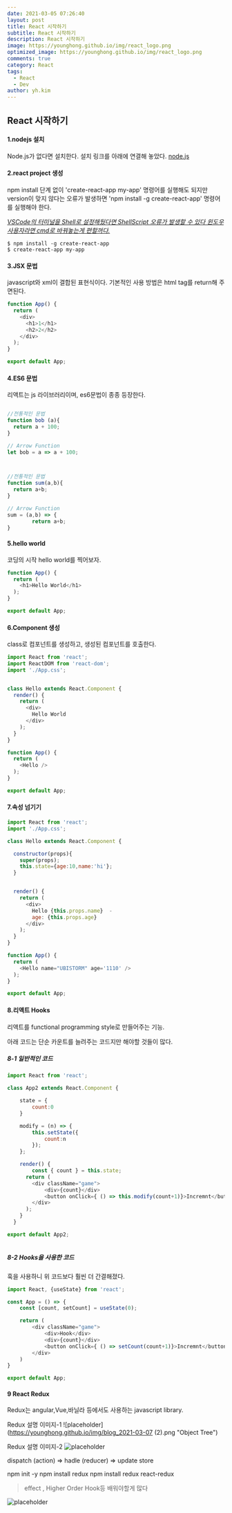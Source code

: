```yaml
---
date: 2021-03-05 07:26:40
layout: post
title: React 시작하기
subtitle: React 시작하기
description: React 시작하기
image: https://younghong.github.io/img/react_logo.png
optimized_image: https://younghong.github.io/img/react_logo.png
comments: true
category: React
tags:
  - React
  - Dev
author: yh.kim
---
```




## React 시작하기

#### 1.nodejs 설치

Node.js가 없다면 설치한다. 
설치 링크를 아래에 연결해 놓았다.
[node.js](https://nodejs.org/en/ "node js")

#### 2.react project 생성
npm install 단계 없이 'create-react-app my-app' 명령어를 실행해도 되지만
version이 맞지 않다는 오류가 발생하면 'npm install -g create-react-app' 명령어를 실행해야 한다.

<ins>*VSCode의 터미널을 Shell로 설정해뒀다면 ShellScript 오류가 발생할 수 있다
윈도우 사용자라면 cmd로 바꿔놓는게 편할꺼다.*</ins>
```shell
$ npm install -g create-react-app
$ create-react-app my-app
```

#### 3.JSX 문법
javascript와 xml이 결합된 표현식이다.
기본적인 사용 방법은 html tag를 return해 주면된다.

```js
function App() {
  return (
    <div>
      <h1>1</h1>
      <h2>2</h2>
    </div>
  );
}

export default App;
```

#### 4.ES6 문법
리액트는 js 라이브러리이며, es6문법이 종종 등장한다.
```js

//전통적인 문법
function bob (a){
  return a + 100;
}

// Arrow Function
let bob = a => a + 100;



//전통적인 문법
function sum(a,b){
  return a+b;
}

// Arrow Function
sum = (a,b) => {
        return a+b;
}

```


#### 5.hello world
코딩의 시작 hello world를 찍어보자.
```js
function App() {
  return (
    <h1>Hello World</h1>
  );
}

export default App;
```


#### 6.Component 생성
class로 컴포넌트를 생성하고,
생성된 컴포넌트를 호출한다.
```js
import React from 'react';
import ReactDOM from 'react-dom';
import './App.css';


class Hello extends React.Component {
  render() {
    return (
      <div>
        Hello World
      </div>
    );
  }
}

function App() {
  return (
    <Hello />
  );
}

export default App;
```

#### 7.속성 넘기기
```js
import React from 'react';
import './App.css';

class Hello extends React.Component {

  constructor(props){
    super(props);
    this.state={age:10,name:'hi'};
  }


  render() {
    return (
      <div>
        Hello {this.props.name}  - 
        age: {this.props.age}
      </div>
    );
  }
}

function App() {
  return (
    <Hello name="UBISTORM" age='1110' />
  );
}

export default App;
```


#### 8.리액트 Hooks
리액트를 functional programming style로 만들어주는 기능.

아래 코드는 단순 카운트를 늘려주는 코드지만
해야할 것들이 많다.

##### 8-1 일반적인 코드
```js
import React from 'react';

class App2 extends React.Component {

    state = {
        count:0
    }

    modify = (n) => {
        this.setState({
            count:n
        });
    };

    render() {
        const { count } = this.state;
      return (
        <div className="game">
            <div>{count}</div>
            <button onClick={ () => this.modify(count+1)}>Incremnt</button>
        </div>
      );
    }
  }

export default App2;
  
```
##### 8-2 Hooks을 사용한 코드
훅을 사용하니 위 코드보다 훨씬 더 간결해졌다.
```js
import React, {useState} from 'react';

const App = () => {
    const [count, setCount] = useState(0);

    return (
        <div className="game">
            <div>Hook</div>
            <div>{count}</div>
            <button onClick={ () => setCount(count+1)}>Incremnt</button>
        </div>
    )
}

export default App;
```

#### 9 React Redux
Redux는 angular,Vue,바닐라 등에서도 사용하는 javascript library.

Redux 설명 이미지-1
![placeholder](https://younghong.github.io/img/blog_2021-03-07 (2).png "Object Tree")

Redux 설명 이미지-2
![placeholder](https://younghong.github.io/img/blog_2021-03-07.png "Object Tree")

dispatch (action) => hadle (reducer) => update store

npm init -y
npm install redux
npm install redux react-redux


>effect , Higher Order Hook등 배워야할게 많다

![placeholder](https://younghong.github.io/img/react_logo.png "install file")
























